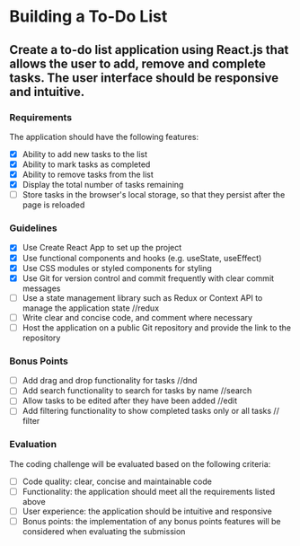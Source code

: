 # Building a To-Do List

## Create a to-do list application using React.js that allows the user to add, remove and complete tasks. The user interface should be responsive and intuitive.

### Requirements

The application should have the following features:

- [x]  Ability to add new tasks to the list
- [x]  Ability to mark tasks as completed
- [x]  Ability to remove tasks from the list
- [x]  Display the total number of tasks remaining
- [ ]  Store tasks in the browser's local storage, so that they persist after the page is reloaded

### Guidelines

- [x]  Use Create React App to set up the project
- [x]  Use functional components and hooks (e.g. useState, useEffect)
- [x]  Use CSS modules or styled components for styling
- [x]  Use Git for version control and commit frequently with clear commit messages
- [ ]  Use a state management library such as Redux or Context API to manage the application state //redux
- [ ]  Write clear and concise code, and comment where necessary
- [ ]  Host the application on a public Git repository and provide the link to the repository

### Bonus Points

- [ ]  Add drag and drop functionality for tasks //dnd
- [ ]  Add search functionality to search for tasks by name //search
- [ ]  Allow tasks to be edited after they have been added //edit
- [ ]  Add filtering functionality to show completed tasks only or all tasks // filter

### Evaluation

The coding challenge will be evaluated based on the following criteria:

- [ ]  Code quality: clear, concise and maintainable code
- [ ]  Functionality: the application should meet all the requirements listed above
- [ ]  User experience: the application should be intuitive and responsive
- [ ]  Bonus points: the implementation of any bonus points features will be considered when evaluating the submission
